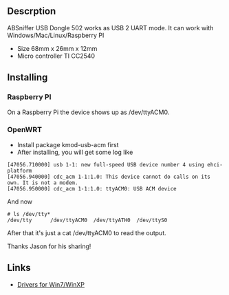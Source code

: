 ## Descrption

ABSniffer USB Dongle 502 works as USB 2 UART mode. It can work with
Windows/Mac/Linux/Raspberry PI

  - Size 68mm x 26mm x 12mm
  - Micro controller TI CC2540

## Installing

### Raspberry PI

On a Raspberry Pi the device shows up as /dev/ttyACM0.

### OpenWRT

  - Install package kmod-usb-acm first
  - After installing, you will get some log
    like

<!-- end list -->

    [47056.710000] usb 1-1: new full-speed USB device number 4 using ehci-platform
    [47056.940000] cdc_acm 1-1:1.0: This device cannot do calls on its own. It is not a modem.
    [47056.950000] cdc_acm 1-1:1.0: ttyACM0: USB ACM device

And now

    # ls /dev/tty*
    /dev/tty      /dev/ttyACM0  /dev/ttyATH0  /dev/ttyS0

After that it's just a cat /dev/ttyACM0 to read the output.

Thanks Jason for his sharing\!

## Links

  - [Drivers for
    Win7/WinXP](http://abcdn1.qiniudn.com/ab301.zip?download)